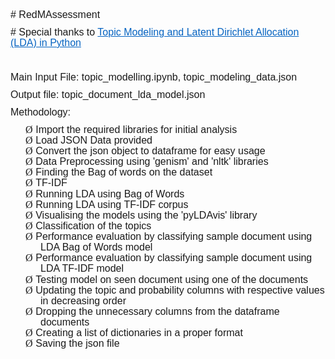 <html xmlns="http://www.w3.org/TR/REC-html40" xmlns:m="http://schemas.microsoft.com/office/2004/12/omml" xmlns:w="urn:schemas-microsoft-com:office:word" xmlns:o="urn:schemas-microsoft-com:office:office" xmlns:v="urn:schemas-microsoft-com:vml"><head>
<meta http-equiv="Content-Type" content="text/html; charset=windows-1252">
<meta name="ProgId" content="Word.Document">
<meta name="Generator" content="Microsoft Word 15">
<meta name="Originator" content="Microsoft Word 15">
<link href="new_files/filelist.xml" rel="File-List">
<!--[if gte mso 9]><xml>
 <o:DocumentProperties>
  <o:Author>Abhinav Suraj</o:Author>
  <o:Template>Normal</o:Template>
  <o:LastAuthor>Abhinav Suraj</o:LastAuthor>
  <o:Revision>1</o:Revision>
  <o:TotalTime>2</o:TotalTime>
  <o:Created>2018-10-02T04:03:00Z</o:Created>
  <o:LastSaved>2018-10-02T04:05:00Z</o:LastSaved>
  <o:Pages>1</o:Pages>
  <o:Words>172</o:Words>
  <o:Characters>981</o:Characters>
  <o:Lines>8</o:Lines>
  <o:Paragraphs>2</o:Paragraphs>
  <o:CharactersWithSpaces>1151</o:CharactersWithSpaces>
  <o:Version>16.00</o:Version>
 </o:DocumentProperties>
 <o:OfficeDocumentSettings>
  <o:AllowPNG/>
 </o:OfficeDocumentSettings>
</xml><![endif]-->
<link href="new_files/themedata.thmx" rel="themeData">
<link href="new_files/colorschememapping.xml" rel="colorSchemeMapping">
<!--[if gte mso 9]><xml>
 <w:WordDocument>
  <w:SpellingState>Clean</w:SpellingState>
  <w:GrammarState>Clean</w:GrammarState>
  <w:TrackMoves>false</w:TrackMoves>
  <w:TrackFormatting/>
  <w:PunctuationKerning/>
  <w:ValidateAgainstSchemas/>
  <w:SaveIfXMLInvalid>false</w:SaveIfXMLInvalid>
  <w:IgnoreMixedContent>false</w:IgnoreMixedContent>
  <w:AlwaysShowPlaceholderText>false</w:AlwaysShowPlaceholderText>
  <w:DoNotPromoteQF/>
  <w:LidThemeOther>EN-US</w:LidThemeOther>
  <w:LidThemeAsian>X-NONE</w:LidThemeAsian>
  <w:LidThemeComplexScript>X-NONE</w:LidThemeComplexScript>
  <w:Compatibility>
   <w:BreakWrappedTables/>
   <w:SnapToGridInCell/>
   <w:WrapTextWithPunct/>
   <w:UseAsianBreakRules/>
   <w:DontGrowAutofit/>
   <w:SplitPgBreakAndParaMark/>
   <w:EnableOpenTypeKerning/>
   <w:DontFlipMirrorIndents/>
   <w:OverrideTableStyleHps/>
  </w:Compatibility>
  <m:mathPr>
   <m:mathFont m:val="Cambria Math"/>
   <m:brkBin m:val="before"/>
   <m:brkBinSub m:val="&#45;-"/>
   <m:smallFrac m:val="off"/>
   <m:dispDef/>
   <m:lMargin m:val="0"/>
   <m:rMargin m:val="0"/>
   <m:defJc m:val="centerGroup"/>
   <m:wrapIndent m:val="1440"/>
   <m:intLim m:val="subSup"/>
   <m:naryLim m:val="undOvr"/>
  </m:mathPr></w:WordDocument>
</xml><![endif]--><!--[if gte mso 9]><xml>
 <w:LatentStyles DefLockedState="false" DefUnhideWhenUsed="false"
  DefSemiHidden="false" DefQFormat="false" DefPriority="99"
  LatentStyleCount="375">
  <w:LsdException Locked="false" Priority="0" QFormat="true" Name="Normal"/>
  <w:LsdException Locked="false" Priority="9" QFormat="true" Name="heading 1"/>
  <w:LsdException Locked="false" Priority="9" SemiHidden="true"
   UnhideWhenUsed="true" QFormat="true" Name="heading 2"/>
  <w:LsdException Locked="false" Priority="9" SemiHidden="true"
   UnhideWhenUsed="true" QFormat="true" Name="heading 3"/>
  <w:LsdException Locked="false" Priority="9" SemiHidden="true"
   UnhideWhenUsed="true" QFormat="true" Name="heading 4"/>
  <w:LsdException Locked="false" Priority="9" SemiHidden="true"
   UnhideWhenUsed="true" QFormat="true" Name="heading 5"/>
  <w:LsdException Locked="false" Priority="9" SemiHidden="true"
   UnhideWhenUsed="true" QFormat="true" Name="heading 6"/>
  <w:LsdException Locked="false" Priority="9" SemiHidden="true"
   UnhideWhenUsed="true" QFormat="true" Name="heading 7"/>
  <w:LsdException Locked="false" Priority="9" SemiHidden="true"
   UnhideWhenUsed="true" QFormat="true" Name="heading 8"/>
  <w:LsdException Locked="false" Priority="9" SemiHidden="true"
   UnhideWhenUsed="true" QFormat="true" Name="heading 9"/>
  <w:LsdException Locked="false" SemiHidden="true" UnhideWhenUsed="true"
   Name="index 1"/>
  <w:LsdException Locked="false" SemiHidden="true" UnhideWhenUsed="true"
   Name="index 2"/>
  <w:LsdException Locked="false" SemiHidden="true" UnhideWhenUsed="true"
   Name="index 3"/>
  <w:LsdException Locked="false" SemiHidden="true" UnhideWhenUsed="true"
   Name="index 4"/>
  <w:LsdException Locked="false" SemiHidden="true" UnhideWhenUsed="true"
   Name="index 5"/>
  <w:LsdException Locked="false" SemiHidden="true" UnhideWhenUsed="true"
   Name="index 6"/>
  <w:LsdException Locked="false" SemiHidden="true" UnhideWhenUsed="true"
   Name="index 7"/>
  <w:LsdException Locked="false" SemiHidden="true" UnhideWhenUsed="true"
   Name="index 8"/>
  <w:LsdException Locked="false" SemiHidden="true" UnhideWhenUsed="true"
   Name="index 9"/>
  <w:LsdException Locked="false" Priority="39" SemiHidden="true"
   UnhideWhenUsed="true" Name="toc 1"/>
  <w:LsdException Locked="false" Priority="39" SemiHidden="true"
   UnhideWhenUsed="true" Name="toc 2"/>
  <w:LsdException Locked="false" Priority="39" SemiHidden="true"
   UnhideWhenUsed="true" Name="toc 3"/>
  <w:LsdException Locked="false" Priority="39" SemiHidden="true"
   UnhideWhenUsed="true" Name="toc 4"/>
  <w:LsdException Locked="false" Priority="39" SemiHidden="true"
   UnhideWhenUsed="true" Name="toc 5"/>
  <w:LsdException Locked="false" Priority="39" SemiHidden="true"
   UnhideWhenUsed="true" Name="toc 6"/>
  <w:LsdException Locked="false" Priority="39" SemiHidden="true"
   UnhideWhenUsed="true" Name="toc 7"/>
  <w:LsdException Locked="false" Priority="39" SemiHidden="true"
   UnhideWhenUsed="true" Name="toc 8"/>
  <w:LsdException Locked="false" Priority="39" SemiHidden="true"
   UnhideWhenUsed="true" Name="toc 9"/>
  <w:LsdException Locked="false" SemiHidden="true" UnhideWhenUsed="true"
   Name="Normal Indent"/>
  <w:LsdException Locked="false" SemiHidden="true" UnhideWhenUsed="true"
   Name="footnote text"/>
  <w:LsdException Locked="false" SemiHidden="true" UnhideWhenUsed="true"
   Name="annotation text"/>
  <w:LsdException Locked="false" SemiHidden="true" UnhideWhenUsed="true"
   Name="header"/>
  <w:LsdException Locked="false" SemiHidden="true" UnhideWhenUsed="true"
   Name="footer"/>
  <w:LsdException Locked="false" SemiHidden="true" UnhideWhenUsed="true"
   Name="index heading"/>
  <w:LsdException Locked="false" Priority="35" SemiHidden="true"
   UnhideWhenUsed="true" QFormat="true" Name="caption"/>
  <w:LsdException Locked="false" SemiHidden="true" UnhideWhenUsed="true"
   Name="table of figures"/>
  <w:LsdException Locked="false" SemiHidden="true" UnhideWhenUsed="true"
   Name="envelope address"/>
  <w:LsdException Locked="false" SemiHidden="true" UnhideWhenUsed="true"
   Name="envelope return"/>
  <w:LsdException Locked="false" SemiHidden="true" UnhideWhenUsed="true"
   Name="footnote reference"/>
  <w:LsdException Locked="false" SemiHidden="true" UnhideWhenUsed="true"
   Name="annotation reference"/>
  <w:LsdException Locked="false" SemiHidden="true" UnhideWhenUsed="true"
   Name="line number"/>
  <w:LsdException Locked="false" SemiHidden="true" UnhideWhenUsed="true"
   Name="page number"/>
  <w:LsdException Locked="false" SemiHidden="true" UnhideWhenUsed="true"
   Name="endnote reference"/>
  <w:LsdException Locked="false" SemiHidden="true" UnhideWhenUsed="true"
   Name="endnote text"/>
  <w:LsdException Locked="false" SemiHidden="true" UnhideWhenUsed="true"
   Name="table of authorities"/>
  <w:LsdException Locked="false" SemiHidden="true" UnhideWhenUsed="true"
   Name="macro"/>
  <w:LsdException Locked="false" SemiHidden="true" UnhideWhenUsed="true"
   Name="toa heading"/>
  <w:LsdException Locked="false" SemiHidden="true" UnhideWhenUsed="true"
   Name="List"/>
  <w:LsdException Locked="false" SemiHidden="true" UnhideWhenUsed="true"
   Name="List Bullet"/>
  <w:LsdException Locked="false" SemiHidden="true" UnhideWhenUsed="true"
   Name="List Number"/>
  <w:LsdException Locked="false" SemiHidden="true" UnhideWhenUsed="true"
   Name="List 2"/>
  <w:LsdException Locked="false" SemiHidden="true" UnhideWhenUsed="true"
   Name="List 3"/>
  <w:LsdException Locked="false" SemiHidden="true" UnhideWhenUsed="true"
   Name="List 4"/>
  <w:LsdException Locked="false" SemiHidden="true" UnhideWhenUsed="true"
   Name="List 5"/>
  <w:LsdException Locked="false" SemiHidden="true" UnhideWhenUsed="true"
   Name="List Bullet 2"/>
  <w:LsdException Locked="false" SemiHidden="true" UnhideWhenUsed="true"
   Name="List Bullet 3"/>
  <w:LsdException Locked="false" SemiHidden="true" UnhideWhenUsed="true"
   Name="List Bullet 4"/>
  <w:LsdException Locked="false" SemiHidden="true" UnhideWhenUsed="true"
   Name="List Bullet 5"/>
  <w:LsdException Locked="false" SemiHidden="true" UnhideWhenUsed="true"
   Name="List Number 2"/>
  <w:LsdException Locked="false" SemiHidden="true" UnhideWhenUsed="true"
   Name="List Number 3"/>
  <w:LsdException Locked="false" SemiHidden="true" UnhideWhenUsed="true"
   Name="List Number 4"/>
  <w:LsdException Locked="false" SemiHidden="true" UnhideWhenUsed="true"
   Name="List Number 5"/>
  <w:LsdException Locked="false" Priority="10" QFormat="true" Name="Title"/>
  <w:LsdException Locked="false" SemiHidden="true" UnhideWhenUsed="true"
   Name="Closing"/>
  <w:LsdException Locked="false" SemiHidden="true" UnhideWhenUsed="true"
   Name="Signature"/>
  <w:LsdException Locked="false" Priority="1" SemiHidden="true"
   UnhideWhenUsed="true" Name="Default Paragraph Font"/>
  <w:LsdException Locked="false" SemiHidden="true" UnhideWhenUsed="true"
   Name="Body Text"/>
  <w:LsdException Locked="false" SemiHidden="true" UnhideWhenUsed="true"
   Name="Body Text Indent"/>
  <w:LsdException Locked="false" SemiHidden="true" UnhideWhenUsed="true"
   Name="List Continue"/>
  <w:LsdException Locked="false" SemiHidden="true" UnhideWhenUsed="true"
   Name="List Continue 2"/>
  <w:LsdException Locked="false" SemiHidden="true" UnhideWhenUsed="true"
   Name="List Continue 3"/>
  <w:LsdException Locked="false" SemiHidden="true" UnhideWhenUsed="true"
   Name="List Continue 4"/>
  <w:LsdException Locked="false" SemiHidden="true" UnhideWhenUsed="true"
   Name="List Continue 5"/>
  <w:LsdException Locked="false" SemiHidden="true" UnhideWhenUsed="true"
   Name="Message Header"/>
  <w:LsdException Locked="false" Priority="11" QFormat="true" Name="Subtitle"/>
  <w:LsdException Locked="false" SemiHidden="true" UnhideWhenUsed="true"
   Name="Salutation"/>
  <w:LsdException Locked="false" SemiHidden="true" UnhideWhenUsed="true"
   Name="Date"/>
  <w:LsdException Locked="false" SemiHidden="true" UnhideWhenUsed="true"
   Name="Body Text First Indent"/>
  <w:LsdException Locked="false" SemiHidden="true" UnhideWhenUsed="true"
   Name="Body Text First Indent 2"/>
  <w:LsdException Locked="false" SemiHidden="true" UnhideWhenUsed="true"
   Name="Note Heading"/>
  <w:LsdException Locked="false" SemiHidden="true" UnhideWhenUsed="true"
   Name="Body Text 2"/>
  <w:LsdException Locked="false" SemiHidden="true" UnhideWhenUsed="true"
   Name="Body Text 3"/>
  <w:LsdException Locked="false" SemiHidden="true" UnhideWhenUsed="true"
   Name="Body Text Indent 2"/>
  <w:LsdException Locked="false" SemiHidden="true" UnhideWhenUsed="true"
   Name="Body Text Indent 3"/>
  <w:LsdException Locked="false" SemiHidden="true" UnhideWhenUsed="true"
   Name="Block Text"/>
  <w:LsdException Locked="false" SemiHidden="true" UnhideWhenUsed="true"
   Name="Hyperlink"/>
  <w:LsdException Locked="false" SemiHidden="true" UnhideWhenUsed="true"
   Name="FollowedHyperlink"/>
  <w:LsdException Locked="false" Priority="22" QFormat="true" Name="Strong"/>
  <w:LsdException Locked="false" Priority="20" QFormat="true" Name="Emphasis"/>
  <w:LsdException Locked="false" SemiHidden="true" UnhideWhenUsed="true"
   Name="Document Map"/>
  <w:LsdException Locked="false" SemiHidden="true" UnhideWhenUsed="true"
   Name="Plain Text"/>
  <w:LsdException Locked="false" SemiHidden="true" UnhideWhenUsed="true"
   Name="E-mail Signature"/>
  <w:LsdException Locked="false" SemiHidden="true" UnhideWhenUsed="true"
   Name="HTML Top of Form"/>
  <w:LsdException Locked="false" SemiHidden="true" UnhideWhenUsed="true"
   Name="HTML Bottom of Form"/>
  <w:LsdException Locked="false" SemiHidden="true" UnhideWhenUsed="true"
   Name="Normal (Web)"/>
  <w:LsdException Locked="false" SemiHidden="true" UnhideWhenUsed="true"
   Name="HTML Acronym"/>
  <w:LsdException Locked="false" SemiHidden="true" UnhideWhenUsed="true"
   Name="HTML Address"/>
  <w:LsdException Locked="false" SemiHidden="true" UnhideWhenUsed="true"
   Name="HTML Cite"/>
  <w:LsdException Locked="false" SemiHidden="true" UnhideWhenUsed="true"
   Name="HTML Code"/>
  <w:LsdException Locked="false" SemiHidden="true" UnhideWhenUsed="true"
   Name="HTML Definition"/>
  <w:LsdException Locked="false" SemiHidden="true" UnhideWhenUsed="true"
   Name="HTML Keyboard"/>
  <w:LsdException Locked="false" SemiHidden="true" UnhideWhenUsed="true"
   Name="HTML Preformatted"/>
  <w:LsdException Locked="false" SemiHidden="true" UnhideWhenUsed="true"
   Name="HTML Sample"/>
  <w:LsdException Locked="false" SemiHidden="true" UnhideWhenUsed="true"
   Name="HTML Typewriter"/>
  <w:LsdException Locked="false" SemiHidden="true" UnhideWhenUsed="true"
   Name="HTML Variable"/>
  <w:LsdException Locked="false" SemiHidden="true" UnhideWhenUsed="true"
   Name="Normal Table"/>
  <w:LsdException Locked="false" SemiHidden="true" UnhideWhenUsed="true"
   Name="annotation subject"/>
  <w:LsdException Locked="false" SemiHidden="true" UnhideWhenUsed="true"
   Name="No List"/>
  <w:LsdException Locked="false" SemiHidden="true" UnhideWhenUsed="true"
   Name="Outline List 1"/>
  <w:LsdException Locked="false" SemiHidden="true" UnhideWhenUsed="true"
   Name="Outline List 2"/>
  <w:LsdException Locked="false" SemiHidden="true" UnhideWhenUsed="true"
   Name="Outline List 3"/>
  <w:LsdException Locked="false" SemiHidden="true" UnhideWhenUsed="true"
   Name="Table Simple 1"/>
  <w:LsdException Locked="false" SemiHidden="true" UnhideWhenUsed="true"
   Name="Table Simple 2"/>
  <w:LsdException Locked="false" SemiHidden="true" UnhideWhenUsed="true"
   Name="Table Simple 3"/>
  <w:LsdException Locked="false" SemiHidden="true" UnhideWhenUsed="true"
   Name="Table Classic 1"/>
  <w:LsdException Locked="false" SemiHidden="true" UnhideWhenUsed="true"
   Name="Table Classic 2"/>
  <w:LsdException Locked="false" SemiHidden="true" UnhideWhenUsed="true"
   Name="Table Classic 3"/>
  <w:LsdException Locked="false" SemiHidden="true" UnhideWhenUsed="true"
   Name="Table Classic 4"/>
  <w:LsdException Locked="false" SemiHidden="true" UnhideWhenUsed="true"
   Name="Table Colorful 1"/>
  <w:LsdException Locked="false" SemiHidden="true" UnhideWhenUsed="true"
   Name="Table Colorful 2"/>
  <w:LsdException Locked="false" SemiHidden="true" UnhideWhenUsed="true"
   Name="Table Colorful 3"/>
  <w:LsdException Locked="false" SemiHidden="true" UnhideWhenUsed="true"
   Name="Table Columns 1"/>
  <w:LsdException Locked="false" SemiHidden="true" UnhideWhenUsed="true"
   Name="Table Columns 2"/>
  <w:LsdException Locked="false" SemiHidden="true" UnhideWhenUsed="true"
   Name="Table Columns 3"/>
  <w:LsdException Locked="false" SemiHidden="true" UnhideWhenUsed="true"
   Name="Table Columns 4"/>
  <w:LsdException Locked="false" SemiHidden="true" UnhideWhenUsed="true"
   Name="Table Columns 5"/>
  <w:LsdException Locked="false" SemiHidden="true" UnhideWhenUsed="true"
   Name="Table Grid 1"/>
  <w:LsdException Locked="false" SemiHidden="true" UnhideWhenUsed="true"
   Name="Table Grid 2"/>
  <w:LsdException Locked="false" SemiHidden="true" UnhideWhenUsed="true"
   Name="Table Grid 3"/>
  <w:LsdException Locked="false" SemiHidden="true" UnhideWhenUsed="true"
   Name="Table Grid 4"/>
  <w:LsdException Locked="false" SemiHidden="true" UnhideWhenUsed="true"
   Name="Table Grid 5"/>
  <w:LsdException Locked="false" SemiHidden="true" UnhideWhenUsed="true"
   Name="Table Grid 6"/>
  <w:LsdException Locked="false" SemiHidden="true" UnhideWhenUsed="true"
   Name="Table Grid 7"/>
  <w:LsdException Locked="false" SemiHidden="true" UnhideWhenUsed="true"
   Name="Table Grid 8"/>
  <w:LsdException Locked="false" SemiHidden="true" UnhideWhenUsed="true"
   Name="Table List 1"/>
  <w:LsdException Locked="false" SemiHidden="true" UnhideWhenUsed="true"
   Name="Table List 2"/>
  <w:LsdException Locked="false" SemiHidden="true" UnhideWhenUsed="true"
   Name="Table List 3"/>
  <w:LsdException Locked="false" SemiHidden="true" UnhideWhenUsed="true"
   Name="Table List 4"/>
  <w:LsdException Locked="false" SemiHidden="true" UnhideWhenUsed="true"
   Name="Table List 5"/>
  <w:LsdException Locked="false" SemiHidden="true" UnhideWhenUsed="true"
   Name="Table List 6"/>
  <w:LsdException Locked="false" SemiHidden="true" UnhideWhenUsed="true"
   Name="Table List 7"/>
  <w:LsdException Locked="false" SemiHidden="true" UnhideWhenUsed="true"
   Name="Table List 8"/>
  <w:LsdException Locked="false" SemiHidden="true" UnhideWhenUsed="true"
   Name="Table 3D effects 1"/>
  <w:LsdException Locked="false" SemiHidden="true" UnhideWhenUsed="true"
   Name="Table 3D effects 2"/>
  <w:LsdException Locked="false" SemiHidden="true" UnhideWhenUsed="true"
   Name="Table 3D effects 3"/>
  <w:LsdException Locked="false" SemiHidden="true" UnhideWhenUsed="true"
   Name="Table Contemporary"/>
  <w:LsdException Locked="false" SemiHidden="true" UnhideWhenUsed="true"
   Name="Table Elegant"/>
  <w:LsdException Locked="false" SemiHidden="true" UnhideWhenUsed="true"
   Name="Table Professional"/>
  <w:LsdException Locked="false" SemiHidden="true" UnhideWhenUsed="true"
   Name="Table Subtle 1"/>
  <w:LsdException Locked="false" SemiHidden="true" UnhideWhenUsed="true"
   Name="Table Subtle 2"/>
  <w:LsdException Locked="false" SemiHidden="true" UnhideWhenUsed="true"
   Name="Table Web 1"/>
  <w:LsdException Locked="false" SemiHidden="true" UnhideWhenUsed="true"
   Name="Table Web 2"/>
  <w:LsdException Locked="false" SemiHidden="true" UnhideWhenUsed="true"
   Name="Table Web 3"/>
  <w:LsdException Locked="false" SemiHidden="true" UnhideWhenUsed="true"
   Name="Balloon Text"/>
  <w:LsdException Locked="false" Priority="39" Name="Table Grid"/>
  <w:LsdException Locked="false" SemiHidden="true" UnhideWhenUsed="true"
   Name="Table Theme"/>
  <w:LsdException Locked="false" SemiHidden="true" Name="Placeholder Text"/>
  <w:LsdException Locked="false" Priority="1" QFormat="true" Name="No Spacing"/>
  <w:LsdException Locked="false" Priority="60" Name="Light Shading"/>
  <w:LsdException Locked="false" Priority="61" Name="Light List"/>
  <w:LsdException Locked="false" Priority="62" Name="Light Grid"/>
  <w:LsdException Locked="false" Priority="63" Name="Medium Shading 1"/>
  <w:LsdException Locked="false" Priority="64" Name="Medium Shading 2"/>
  <w:LsdException Locked="false" Priority="65" Name="Medium List 1"/>
  <w:LsdException Locked="false" Priority="66" Name="Medium List 2"/>
  <w:LsdException Locked="false" Priority="67" Name="Medium Grid 1"/>
  <w:LsdException Locked="false" Priority="68" Name="Medium Grid 2"/>
  <w:LsdException Locked="false" Priority="69" Name="Medium Grid 3"/>
  <w:LsdException Locked="false" Priority="70" Name="Dark List"/>
  <w:LsdException Locked="false" Priority="71" Name="Colorful Shading"/>
  <w:LsdException Locked="false" Priority="72" Name="Colorful List"/>
  <w:LsdException Locked="false" Priority="73" Name="Colorful Grid"/>
  <w:LsdException Locked="false" Priority="60" Name="Light Shading Accent 1"/>
  <w:LsdException Locked="false" Priority="61" Name="Light List Accent 1"/>
  <w:LsdException Locked="false" Priority="62" Name="Light Grid Accent 1"/>
  <w:LsdException Locked="false" Priority="63" Name="Medium Shading 1 Accent 1"/>
  <w:LsdException Locked="false" Priority="64" Name="Medium Shading 2 Accent 1"/>
  <w:LsdException Locked="false" Priority="65" Name="Medium List 1 Accent 1"/>
  <w:LsdException Locked="false" SemiHidden="true" Name="Revision"/>
  <w:LsdException Locked="false" Priority="34" QFormat="true"
   Name="List Paragraph"/>
  <w:LsdException Locked="false" Priority="29" QFormat="true" Name="Quote"/>
  <w:LsdException Locked="false" Priority="30" QFormat="true"
   Name="Intense Quote"/>
  <w:LsdException Locked="false" Priority="66" Name="Medium List 2 Accent 1"/>
  <w:LsdException Locked="false" Priority="67" Name="Medium Grid 1 Accent 1"/>
  <w:LsdException Locked="false" Priority="68" Name="Medium Grid 2 Accent 1"/>
  <w:LsdException Locked="false" Priority="69" Name="Medium Grid 3 Accent 1"/>
  <w:LsdException Locked="false" Priority="70" Name="Dark List Accent 1"/>
  <w:LsdException Locked="false" Priority="71" Name="Colorful Shading Accent 1"/>
  <w:LsdException Locked="false" Priority="72" Name="Colorful List Accent 1"/>
  <w:LsdException Locked="false" Priority="73" Name="Colorful Grid Accent 1"/>
  <w:LsdException Locked="false" Priority="60" Name="Light Shading Accent 2"/>
  <w:LsdException Locked="false" Priority="61" Name="Light List Accent 2"/>
  <w:LsdException Locked="false" Priority="62" Name="Light Grid Accent 2"/>
  <w:LsdException Locked="false" Priority="63" Name="Medium Shading 1 Accent 2"/>
  <w:LsdException Locked="false" Priority="64" Name="Medium Shading 2 Accent 2"/>
  <w:LsdException Locked="false" Priority="65" Name="Medium List 1 Accent 2"/>
  <w:LsdException Locked="false" Priority="66" Name="Medium List 2 Accent 2"/>
  <w:LsdException Locked="false" Priority="67" Name="Medium Grid 1 Accent 2"/>
  <w:LsdException Locked="false" Priority="68" Name="Medium Grid 2 Accent 2"/>
  <w:LsdException Locked="false" Priority="69" Name="Medium Grid 3 Accent 2"/>
  <w:LsdException Locked="false" Priority="70" Name="Dark List Accent 2"/>
  <w:LsdException Locked="false" Priority="71" Name="Colorful Shading Accent 2"/>
  <w:LsdException Locked="false" Priority="72" Name="Colorful List Accent 2"/>
  <w:LsdException Locked="false" Priority="73" Name="Colorful Grid Accent 2"/>
  <w:LsdException Locked="false" Priority="60" Name="Light Shading Accent 3"/>
  <w:LsdException Locked="false" Priority="61" Name="Light List Accent 3"/>
  <w:LsdException Locked="false" Priority="62" Name="Light Grid Accent 3"/>
  <w:LsdException Locked="false" Priority="63" Name="Medium Shading 1 Accent 3"/>
  <w:LsdException Locked="false" Priority="64" Name="Medium Shading 2 Accent 3"/>
  <w:LsdException Locked="false" Priority="65" Name="Medium List 1 Accent 3"/>
  <w:LsdException Locked="false" Priority="66" Name="Medium List 2 Accent 3"/>
  <w:LsdException Locked="false" Priority="67" Name="Medium Grid 1 Accent 3"/>
  <w:LsdException Locked="false" Priority="68" Name="Medium Grid 2 Accent 3"/>
  <w:LsdException Locked="false" Priority="69" Name="Medium Grid 3 Accent 3"/>
  <w:LsdException Locked="false" Priority="70" Name="Dark List Accent 3"/>
  <w:LsdException Locked="false" Priority="71" Name="Colorful Shading Accent 3"/>
  <w:LsdException Locked="false" Priority="72" Name="Colorful List Accent 3"/>
  <w:LsdException Locked="false" Priority="73" Name="Colorful Grid Accent 3"/>
  <w:LsdException Locked="false" Priority="60" Name="Light Shading Accent 4"/>
  <w:LsdException Locked="false" Priority="61" Name="Light List Accent 4"/>
  <w:LsdException Locked="false" Priority="62" Name="Light Grid Accent 4"/>
  <w:LsdException Locked="false" Priority="63" Name="Medium Shading 1 Accent 4"/>
  <w:LsdException Locked="false" Priority="64" Name="Medium Shading 2 Accent 4"/>
  <w:LsdException Locked="false" Priority="65" Name="Medium List 1 Accent 4"/>
  <w:LsdException Locked="false" Priority="66" Name="Medium List 2 Accent 4"/>
  <w:LsdException Locked="false" Priority="67" Name="Medium Grid 1 Accent 4"/>
  <w:LsdException Locked="false" Priority="68" Name="Medium Grid 2 Accent 4"/>
  <w:LsdException Locked="false" Priority="69" Name="Medium Grid 3 Accent 4"/>
  <w:LsdException Locked="false" Priority="70" Name="Dark List Accent 4"/>
  <w:LsdException Locked="false" Priority="71" Name="Colorful Shading Accent 4"/>
  <w:LsdException Locked="false" Priority="72" Name="Colorful List Accent 4"/>
  <w:LsdException Locked="false" Priority="73" Name="Colorful Grid Accent 4"/>
  <w:LsdException Locked="false" Priority="60" Name="Light Shading Accent 5"/>
  <w:LsdException Locked="false" Priority="61" Name="Light List Accent 5"/>
  <w:LsdException Locked="false" Priority="62" Name="Light Grid Accent 5"/>
  <w:LsdException Locked="false" Priority="63" Name="Medium Shading 1 Accent 5"/>
  <w:LsdException Locked="false" Priority="64" Name="Medium Shading 2 Accent 5"/>
  <w:LsdException Locked="false" Priority="65" Name="Medium List 1 Accent 5"/>
  <w:LsdException Locked="false" Priority="66" Name="Medium List 2 Accent 5"/>
  <w:LsdException Locked="false" Priority="67" Name="Medium Grid 1 Accent 5"/>
  <w:LsdException Locked="false" Priority="68" Name="Medium Grid 2 Accent 5"/>
  <w:LsdException Locked="false" Priority="69" Name="Medium Grid 3 Accent 5"/>
  <w:LsdException Locked="false" Priority="70" Name="Dark List Accent 5"/>
  <w:LsdException Locked="false" Priority="71" Name="Colorful Shading Accent 5"/>
  <w:LsdException Locked="false" Priority="72" Name="Colorful List Accent 5"/>
  <w:LsdException Locked="false" Priority="73" Name="Colorful Grid Accent 5"/>
  <w:LsdException Locked="false" Priority="60" Name="Light Shading Accent 6"/>
  <w:LsdException Locked="false" Priority="61" Name="Light List Accent 6"/>
  <w:LsdException Locked="false" Priority="62" Name="Light Grid Accent 6"/>
  <w:LsdException Locked="false" Priority="63" Name="Medium Shading 1 Accent 6"/>
  <w:LsdException Locked="false" Priority="64" Name="Medium Shading 2 Accent 6"/>
  <w:LsdException Locked="false" Priority="65" Name="Medium List 1 Accent 6"/>
  <w:LsdException Locked="false" Priority="66" Name="Medium List 2 Accent 6"/>
  <w:LsdException Locked="false" Priority="67" Name="Medium Grid 1 Accent 6"/>
  <w:LsdException Locked="false" Priority="68" Name="Medium Grid 2 Accent 6"/>
  <w:LsdException Locked="false" Priority="69" Name="Medium Grid 3 Accent 6"/>
  <w:LsdException Locked="false" Priority="70" Name="Dark List Accent 6"/>
  <w:LsdException Locked="false" Priority="71" Name="Colorful Shading Accent 6"/>
  <w:LsdException Locked="false" Priority="72" Name="Colorful List Accent 6"/>
  <w:LsdException Locked="false" Priority="73" Name="Colorful Grid Accent 6"/>
  <w:LsdException Locked="false" Priority="19" QFormat="true"
   Name="Subtle Emphasis"/>
  <w:LsdException Locked="false" Priority="21" QFormat="true"
   Name="Intense Emphasis"/>
  <w:LsdException Locked="false" Priority="31" QFormat="true"
   Name="Subtle Reference"/>
  <w:LsdException Locked="false" Priority="32" QFormat="true"
   Name="Intense Reference"/>
  <w:LsdException Locked="false" Priority="33" QFormat="true" Name="Book Title"/>
  <w:LsdException Locked="false" Priority="37" SemiHidden="true"
   UnhideWhenUsed="true" Name="Bibliography"/>
  <w:LsdException Locked="false" Priority="39" SemiHidden="true"
   UnhideWhenUsed="true" QFormat="true" Name="TOC Heading"/>
  <w:LsdException Locked="false" Priority="41" Name="Plain Table 1"/>
  <w:LsdException Locked="false" Priority="42" Name="Plain Table 2"/>
  <w:LsdException Locked="false" Priority="43" Name="Plain Table 3"/>
  <w:LsdException Locked="false" Priority="44" Name="Plain Table 4"/>
  <w:LsdException Locked="false" Priority="45" Name="Plain Table 5"/>
  <w:LsdException Locked="false" Priority="40" Name="Grid Table Light"/>
  <w:LsdException Locked="false" Priority="46" Name="Grid Table 1 Light"/>
  <w:LsdException Locked="false" Priority="47" Name="Grid Table 2"/>
  <w:LsdException Locked="false" Priority="48" Name="Grid Table 3"/>
  <w:LsdException Locked="false" Priority="49" Name="Grid Table 4"/>
  <w:LsdException Locked="false" Priority="50" Name="Grid Table 5 Dark"/>
  <w:LsdException Locked="false" Priority="51" Name="Grid Table 6 Colorful"/>
  <w:LsdException Locked="false" Priority="52" Name="Grid Table 7 Colorful"/>
  <w:LsdException Locked="false" Priority="46"
   Name="Grid Table 1 Light Accent 1"/>
  <w:LsdException Locked="false" Priority="47" Name="Grid Table 2 Accent 1"/>
  <w:LsdException Locked="false" Priority="48" Name="Grid Table 3 Accent 1"/>
  <w:LsdException Locked="false" Priority="49" Name="Grid Table 4 Accent 1"/>
  <w:LsdException Locked="false" Priority="50" Name="Grid Table 5 Dark Accent 1"/>
  <w:LsdException Locked="false" Priority="51"
   Name="Grid Table 6 Colorful Accent 1"/>
  <w:LsdException Locked="false" Priority="52"
   Name="Grid Table 7 Colorful Accent 1"/>
  <w:LsdException Locked="false" Priority="46"
   Name="Grid Table 1 Light Accent 2"/>
  <w:LsdException Locked="false" Priority="47" Name="Grid Table 2 Accent 2"/>
  <w:LsdException Locked="false" Priority="48" Name="Grid Table 3 Accent 2"/>
  <w:LsdException Locked="false" Priority="49" Name="Grid Table 4 Accent 2"/>
  <w:LsdException Locked="false" Priority="50" Name="Grid Table 5 Dark Accent 2"/>
  <w:LsdException Locked="false" Priority="51"
   Name="Grid Table 6 Colorful Accent 2"/>
  <w:LsdException Locked="false" Priority="52"
   Name="Grid Table 7 Colorful Accent 2"/>
  <w:LsdException Locked="false" Priority="46"
   Name="Grid Table 1 Light Accent 3"/>
  <w:LsdException Locked="false" Priority="47" Name="Grid Table 2 Accent 3"/>
  <w:LsdException Locked="false" Priority="48" Name="Grid Table 3 Accent 3"/>
  <w:LsdException Locked="false" Priority="49" Name="Grid Table 4 Accent 3"/>
  <w:LsdException Locked="false" Priority="50" Name="Grid Table 5 Dark Accent 3"/>
  <w:LsdException Locked="false" Priority="51"
   Name="Grid Table 6 Colorful Accent 3"/>
  <w:LsdException Locked="false" Priority="52"
   Name="Grid Table 7 Colorful Accent 3"/>
  <w:LsdException Locked="false" Priority="46"
   Name="Grid Table 1 Light Accent 4"/>
  <w:LsdException Locked="false" Priority="47" Name="Grid Table 2 Accent 4"/>
  <w:LsdException Locked="false" Priority="48" Name="Grid Table 3 Accent 4"/>
  <w:LsdException Locked="false" Priority="49" Name="Grid Table 4 Accent 4"/>
  <w:LsdException Locked="false" Priority="50" Name="Grid Table 5 Dark Accent 4"/>
  <w:LsdException Locked="false" Priority="51"
   Name="Grid Table 6 Colorful Accent 4"/>
  <w:LsdException Locked="false" Priority="52"
   Name="Grid Table 7 Colorful Accent 4"/>
  <w:LsdException Locked="false" Priority="46"
   Name="Grid Table 1 Light Accent 5"/>
  <w:LsdException Locked="false" Priority="47" Name="Grid Table 2 Accent 5"/>
  <w:LsdException Locked="false" Priority="48" Name="Grid Table 3 Accent 5"/>
  <w:LsdException Locked="false" Priority="49" Name="Grid Table 4 Accent 5"/>
  <w:LsdException Locked="false" Priority="50" Name="Grid Table 5 Dark Accent 5"/>
  <w:LsdException Locked="false" Priority="51"
   Name="Grid Table 6 Colorful Accent 5"/>
  <w:LsdException Locked="false" Priority="52"
   Name="Grid Table 7 Colorful Accent 5"/>
  <w:LsdException Locked="false" Priority="46"
   Name="Grid Table 1 Light Accent 6"/>
  <w:LsdException Locked="false" Priority="47" Name="Grid Table 2 Accent 6"/>
  <w:LsdException Locked="false" Priority="48" Name="Grid Table 3 Accent 6"/>
  <w:LsdException Locked="false" Priority="49" Name="Grid Table 4 Accent 6"/>
  <w:LsdException Locked="false" Priority="50" Name="Grid Table 5 Dark Accent 6"/>
  <w:LsdException Locked="false" Priority="51"
   Name="Grid Table 6 Colorful Accent 6"/>
  <w:LsdException Locked="false" Priority="52"
   Name="Grid Table 7 Colorful Accent 6"/>
  <w:LsdException Locked="false" Priority="46" Name="List Table 1 Light"/>
  <w:LsdException Locked="false" Priority="47" Name="List Table 2"/>
  <w:LsdException Locked="false" Priority="48" Name="List Table 3"/>
  <w:LsdException Locked="false" Priority="49" Name="List Table 4"/>
  <w:LsdException Locked="false" Priority="50" Name="List Table 5 Dark"/>
  <w:LsdException Locked="false" Priority="51" Name="List Table 6 Colorful"/>
  <w:LsdException Locked="false" Priority="52" Name="List Table 7 Colorful"/>
  <w:LsdException Locked="false" Priority="46"
   Name="List Table 1 Light Accent 1"/>
  <w:LsdException Locked="false" Priority="47" Name="List Table 2 Accent 1"/>
  <w:LsdException Locked="false" Priority="48" Name="List Table 3 Accent 1"/>
  <w:LsdException Locked="false" Priority="49" Name="List Table 4 Accent 1"/>
  <w:LsdException Locked="false" Priority="50" Name="List Table 5 Dark Accent 1"/>
  <w:LsdException Locked="false" Priority="51"
   Name="List Table 6 Colorful Accent 1"/>
  <w:LsdException Locked="false" Priority="52"
   Name="List Table 7 Colorful Accent 1"/>
  <w:LsdException Locked="false" Priority="46"
   Name="List Table 1 Light Accent 2"/>
  <w:LsdException Locked="false" Priority="47" Name="List Table 2 Accent 2"/>
  <w:LsdException Locked="false" Priority="48" Name="List Table 3 Accent 2"/>
  <w:LsdException Locked="false" Priority="49" Name="List Table 4 Accent 2"/>
  <w:LsdException Locked="false" Priority="50" Name="List Table 5 Dark Accent 2"/>
  <w:LsdException Locked="false" Priority="51"
   Name="List Table 6 Colorful Accent 2"/>
  <w:LsdException Locked="false" Priority="52"
   Name="List Table 7 Colorful Accent 2"/>
  <w:LsdException Locked="false" Priority="46"
   Name="List Table 1 Light Accent 3"/>
  <w:LsdException Locked="false" Priority="47" Name="List Table 2 Accent 3"/>
  <w:LsdException Locked="false" Priority="48" Name="List Table 3 Accent 3"/>
  <w:LsdException Locked="false" Priority="49" Name="List Table 4 Accent 3"/>
  <w:LsdException Locked="false" Priority="50" Name="List Table 5 Dark Accent 3"/>
  <w:LsdException Locked="false" Priority="51"
   Name="List Table 6 Colorful Accent 3"/>
  <w:LsdException Locked="false" Priority="52"
   Name="List Table 7 Colorful Accent 3"/>
  <w:LsdException Locked="false" Priority="46"
   Name="List Table 1 Light Accent 4"/>
  <w:LsdException Locked="false" Priority="47" Name="List Table 2 Accent 4"/>
  <w:LsdException Locked="false" Priority="48" Name="List Table 3 Accent 4"/>
  <w:LsdException Locked="false" Priority="49" Name="List Table 4 Accent 4"/>
  <w:LsdException Locked="false" Priority="50" Name="List Table 5 Dark Accent 4"/>
  <w:LsdException Locked="false" Priority="51"
   Name="List Table 6 Colorful Accent 4"/>
  <w:LsdException Locked="false" Priority="52"
   Name="List Table 7 Colorful Accent 4"/>
  <w:LsdException Locked="false" Priority="46"
   Name="List Table 1 Light Accent 5"/>
  <w:LsdException Locked="false" Priority="47" Name="List Table 2 Accent 5"/>
  <w:LsdException Locked="false" Priority="48" Name="List Table 3 Accent 5"/>
  <w:LsdException Locked="false" Priority="49" Name="List Table 4 Accent 5"/>
  <w:LsdException Locked="false" Priority="50" Name="List Table 5 Dark Accent 5"/>
  <w:LsdException Locked="false" Priority="51"
   Name="List Table 6 Colorful Accent 5"/>
  <w:LsdException Locked="false" Priority="52"
   Name="List Table 7 Colorful Accent 5"/>
  <w:LsdException Locked="false" Priority="46"
   Name="List Table 1 Light Accent 6"/>
  <w:LsdException Locked="false" Priority="47" Name="List Table 2 Accent 6"/>
  <w:LsdException Locked="false" Priority="48" Name="List Table 3 Accent 6"/>
  <w:LsdException Locked="false" Priority="49" Name="List Table 4 Accent 6"/>
  <w:LsdException Locked="false" Priority="50" Name="List Table 5 Dark Accent 6"/>
  <w:LsdException Locked="false" Priority="51"
   Name="List Table 6 Colorful Accent 6"/>
  <w:LsdException Locked="false" Priority="52"
   Name="List Table 7 Colorful Accent 6"/>
  <w:LsdException Locked="false" SemiHidden="true" UnhideWhenUsed="true"
   Name="Mention"/>
  <w:LsdException Locked="false" SemiHidden="true" UnhideWhenUsed="true"
   Name="Smart Hyperlink"/>
  <w:LsdException Locked="false" SemiHidden="true" UnhideWhenUsed="true"
   Name="Hashtag"/>
  <w:LsdException Locked="false" SemiHidden="true" UnhideWhenUsed="true"
   Name="Unresolved Mention"/>
 </w:LatentStyles>
</xml><![endif]-->
<style>
<!--
 /* Font Definitions */
 @font-face
	{font-family:Wingdings;
	panose-1:5 0 0 0 0 0 0 0 0 0;
	mso-font-charset:2;
	mso-generic-font-family:auto;
	mso-font-pitch:variable;
	mso-font-signature:0 268435456 0 0 -2147483648 0;}
@font-face
	{font-family:"Cambria Math";
	panose-1:2 4 5 3 5 4 6 3 2 4;
	mso-font-charset:0;
	mso-generic-font-family:roman;
	mso-font-pitch:variable;
	mso-font-signature:-536869121 1107305727 33554432 0 415 0;}
@font-face
	{font-family:Calibri;
	panose-1:2 15 5 2 2 2 4 3 2 4;
	mso-font-charset:0;
	mso-generic-font-family:swiss;
	mso-font-pitch:variable;
	mso-font-signature:-536859905 -1073732485 9 0 511 0;}
 /* Style Definitions */
 p.MsoNormal, li.MsoNormal, div.MsoNormal
	{mso-style-unhide:no;
	mso-style-qformat:yes;
	mso-style-parent:"";
	margin-top:0in;
	margin-right:0in;
	margin-bottom:8.0pt;
	margin-left:0in;
	line-height:107%;
	mso-pagination:widow-orphan;
	font-size:11.0pt;
	font-family:"Calibri",sans-serif;
	mso-ascii-font-family:Calibri;
	mso-ascii-theme-font:minor-latin;
	mso-fareast-font-family:Calibri;
	mso-fareast-theme-font:minor-latin;
	mso-hansi-font-family:Calibri;
	mso-hansi-theme-font:minor-latin;
	mso-bidi-font-family:"Times New Roman";
	mso-bidi-theme-font:minor-bidi;}
a:link, span.MsoHyperlink
	{mso-style-priority:99;
	color:#0563C1;
	mso-themecolor:hyperlink;
	text-decoration:underline;
	text-underline:single;}
a:visited, span.MsoHyperlinkFollowed
	{mso-style-noshow:yes;
	mso-style-priority:99;
	color:#954F72;
	mso-themecolor:followedhyperlink;
	text-decoration:underline;
	text-underline:single;}
p.MsoListParagraph, li.MsoListParagraph, div.MsoListParagraph
	{mso-style-priority:34;
	mso-style-unhide:no;
	mso-style-qformat:yes;
	margin-top:0in;
	margin-right:0in;
	margin-bottom:8.0pt;
	margin-left:.5in;
	mso-add-space:auto;
	line-height:107%;
	mso-pagination:widow-orphan;
	font-size:11.0pt;
	font-family:"Calibri",sans-serif;
	mso-ascii-font-family:Calibri;
	mso-ascii-theme-font:minor-latin;
	mso-fareast-font-family:Calibri;
	mso-fareast-theme-font:minor-latin;
	mso-hansi-font-family:Calibri;
	mso-hansi-theme-font:minor-latin;
	mso-bidi-font-family:"Times New Roman";
	mso-bidi-theme-font:minor-bidi;}
p.MsoListParagraphCxSpFirst, li.MsoListParagraphCxSpFirst, div.MsoListParagraphCxSpFirst
	{mso-style-priority:34;
	mso-style-unhide:no;
	mso-style-qformat:yes;
	mso-style-type:export-only;
	margin-top:0in;
	margin-right:0in;
	margin-bottom:0in;
	margin-left:.5in;
	margin-bottom:.0001pt;
	mso-add-space:auto;
	line-height:107%;
	mso-pagination:widow-orphan;
	font-size:11.0pt;
	font-family:"Calibri",sans-serif;
	mso-ascii-font-family:Calibri;
	mso-ascii-theme-font:minor-latin;
	mso-fareast-font-family:Calibri;
	mso-fareast-theme-font:minor-latin;
	mso-hansi-font-family:Calibri;
	mso-hansi-theme-font:minor-latin;
	mso-bidi-font-family:"Times New Roman";
	mso-bidi-theme-font:minor-bidi;}
p.MsoListParagraphCxSpMiddle, li.MsoListParagraphCxSpMiddle, div.MsoListParagraphCxSpMiddle
	{mso-style-priority:34;
	mso-style-unhide:no;
	mso-style-qformat:yes;
	mso-style-type:export-only;
	margin-top:0in;
	margin-right:0in;
	margin-bottom:0in;
	margin-left:.5in;
	margin-bottom:.0001pt;
	mso-add-space:auto;
	line-height:107%;
	mso-pagination:widow-orphan;
	font-size:11.0pt;
	font-family:"Calibri",sans-serif;
	mso-ascii-font-family:Calibri;
	mso-ascii-theme-font:minor-latin;
	mso-fareast-font-family:Calibri;
	mso-fareast-theme-font:minor-latin;
	mso-hansi-font-family:Calibri;
	mso-hansi-theme-font:minor-latin;
	mso-bidi-font-family:"Times New Roman";
	mso-bidi-theme-font:minor-bidi;}
p.MsoListParagraphCxSpLast, li.MsoListParagraphCxSpLast, div.MsoListParagraphCxSpLast
	{mso-style-priority:34;
	mso-style-unhide:no;
	mso-style-qformat:yes;
	mso-style-type:export-only;
	margin-top:0in;
	margin-right:0in;
	margin-bottom:8.0pt;
	margin-left:.5in;
	mso-add-space:auto;
	line-height:107%;
	mso-pagination:widow-orphan;
	font-size:11.0pt;
	font-family:"Calibri",sans-serif;
	mso-ascii-font-family:Calibri;
	mso-ascii-theme-font:minor-latin;
	mso-fareast-font-family:Calibri;
	mso-fareast-theme-font:minor-latin;
	mso-hansi-font-family:Calibri;
	mso-hansi-theme-font:minor-latin;
	mso-bidi-font-family:"Times New Roman";
	mso-bidi-theme-font:minor-bidi;}
span.SpellE
	{mso-style-name:"";
	mso-spl-e:yes;}
span.GramE
	{mso-style-name:"";
	mso-gram-e:yes;}
.MsoChpDefault
	{mso-style-type:export-only;
	mso-default-props:yes;
	mso-ascii-font-family:Calibri;
	mso-ascii-theme-font:minor-latin;
	mso-fareast-font-family:Calibri;
	mso-fareast-theme-font:minor-latin;
	mso-hansi-font-family:Calibri;
	mso-hansi-theme-font:minor-latin;
	mso-bidi-font-family:"Times New Roman";
	mso-bidi-theme-font:minor-bidi;}
.MsoPapDefault
	{mso-style-type:export-only;
	margin-bottom:8.0pt;
	line-height:107%;}
@page WordSection1
	{size:8.5in 11.0in;
	margin:1.0in 1.0in 1.0in 1.0in;
	mso-header-margin:.5in;
	mso-footer-margin:.5in;
	mso-paper-source:0;}
div.WordSection1
	{page:WordSection1;}
 /* List Definitions */
 @list l0
	{mso-list-id:3869638;
	mso-list-type:hybrid;
	mso-list-template-ids:-967654962 2090656544 67698691 67698693 67698689 67698691 67698693 67698689 67698691 67698693;}
@list l0:level1
	{mso-level-start-at:0;
	mso-level-number-format:bullet;
	mso-level-text:\F0E8;
	mso-level-tab-stop:none;
	mso-level-number-position:left;
	text-indent:-.25in;
	font-family:Wingdings;
	mso-fareast-font-family:Calibri;
	mso-fareast-theme-font:minor-latin;
	mso-bidi-font-family:"Times New Roman";
	mso-bidi-theme-font:minor-bidi;}
@list l0:level2
	{mso-level-number-format:bullet;
	mso-level-text:o;
	mso-level-tab-stop:none;
	mso-level-number-position:left;
	text-indent:-.25in;
	font-family:"Courier New";}
@list l0:level3
	{mso-level-number-format:bullet;
	mso-level-text:\F0A7;
	mso-level-tab-stop:none;
	mso-level-number-position:left;
	text-indent:-.25in;
	font-family:Wingdings;}
@list l0:level4
	{mso-level-number-format:bullet;
	mso-level-text:\F0B7;
	mso-level-tab-stop:none;
	mso-level-number-position:left;
	text-indent:-.25in;
	font-family:Symbol;}
@list l0:level5
	{mso-level-number-format:bullet;
	mso-level-text:o;
	mso-level-tab-stop:none;
	mso-level-number-position:left;
	text-indent:-.25in;
	font-family:"Courier New";}
@list l0:level6
	{mso-level-number-format:bullet;
	mso-level-text:\F0A7;
	mso-level-tab-stop:none;
	mso-level-number-position:left;
	text-indent:-.25in;
	font-family:Wingdings;}
@list l0:level7
	{mso-level-number-format:bullet;
	mso-level-text:\F0B7;
	mso-level-tab-stop:none;
	mso-level-number-position:left;
	text-indent:-.25in;
	font-family:Symbol;}
@list l0:level8
	{mso-level-number-format:bullet;
	mso-level-text:o;
	mso-level-tab-stop:none;
	mso-level-number-position:left;
	text-indent:-.25in;
	font-family:"Courier New";}
@list l0:level9
	{mso-level-number-format:bullet;
	mso-level-text:\F0A7;
	mso-level-tab-stop:none;
	mso-level-number-position:left;
	text-indent:-.25in;
	font-family:Wingdings;}
@list l1
	{mso-list-id:1113941750;
	mso-list-type:hybrid;
	mso-list-template-ids:2049195894 67698699 67698691 67698693 67698689 67698691 67698693 67698689 67698691 67698693;}
@list l1:level1
	{mso-level-number-format:bullet;
	mso-level-text:\F0D8;
	mso-level-tab-stop:none;
	mso-level-number-position:left;
	text-indent:-.25in;
	font-family:Wingdings;}
@list l1:level2
	{mso-level-number-format:bullet;
	mso-level-text:o;
	mso-level-tab-stop:none;
	mso-level-number-position:left;
	text-indent:-.25in;
	font-family:"Courier New";}
@list l1:level3
	{mso-level-number-format:bullet;
	mso-level-text:\F0A7;
	mso-level-tab-stop:none;
	mso-level-number-position:left;
	text-indent:-.25in;
	font-family:Wingdings;}
@list l1:level4
	{mso-level-number-format:bullet;
	mso-level-text:\F0B7;
	mso-level-tab-stop:none;
	mso-level-number-position:left;
	text-indent:-.25in;
	font-family:Symbol;}
@list l1:level5
	{mso-level-number-format:bullet;
	mso-level-text:o;
	mso-level-tab-stop:none;
	mso-level-number-position:left;
	text-indent:-.25in;
	font-family:"Courier New";}
@list l1:level6
	{mso-level-number-format:bullet;
	mso-level-text:\F0A7;
	mso-level-tab-stop:none;
	mso-level-number-position:left;
	text-indent:-.25in;
	font-family:Wingdings;}
@list l1:level7
	{mso-level-number-format:bullet;
	mso-level-text:\F0B7;
	mso-level-tab-stop:none;
	mso-level-number-position:left;
	text-indent:-.25in;
	font-family:Symbol;}
@list l1:level8
	{mso-level-number-format:bullet;
	mso-level-text:o;
	mso-level-tab-stop:none;
	mso-level-number-position:left;
	text-indent:-.25in;
	font-family:"Courier New";}
@list l1:level9
	{mso-level-number-format:bullet;
	mso-level-text:\F0A7;
	mso-level-tab-stop:none;
	mso-level-number-position:left;
	text-indent:-.25in;
	font-family:Wingdings;}
ol
	{margin-bottom:0in;}
ul
	{margin-bottom:0in;}
-->
</style>
<!--[if gte mso 10]>
<style>
 /* Style Definitions */
 table.MsoNormalTable
	{mso-style-name:"Table Normal";
	mso-tstyle-rowband-size:0;
	mso-tstyle-colband-size:0;
	mso-style-noshow:yes;
	mso-style-priority:99;
	mso-style-parent:"";
	mso-padding-alt:0in 5.4pt 0in 5.4pt;
	mso-para-margin-top:0in;
	mso-para-margin-right:0in;
	mso-para-margin-bottom:8.0pt;
	mso-para-margin-left:0in;
	line-height:107%;
	mso-pagination:widow-orphan;
	font-size:11.0pt;
	font-family:"Calibri",sans-serif;
	mso-ascii-font-family:Calibri;
	mso-ascii-theme-font:minor-latin;
	mso-hansi-font-family:Calibri;
	mso-hansi-theme-font:minor-latin;
	mso-bidi-font-family:"Times New Roman";
	mso-bidi-theme-font:minor-bidi;}
</style>
<![endif]--><!--[if gte mso 9]><xml>
 <o:shapedefaults v:ext="edit" spidmax="1026"/>
</xml><![endif]--><!--[if gte mso 9]><xml>
 <o:shapelayout v:ext="edit">
  <o:idmap v:ext="edit" data="1"/>
 </o:shapelayout></xml><![endif]-->
</head>

<body lang="EN-US" style="tab-interval:.5in" link="#0563c1" vlink="#954f72">

<div class="WordSection1">

<p class="MsoNormal"><span style="font-size:12.0pt;line-height:107%;mso-bidi-font-family:&#10;Calibri;mso-bidi-theme-font:minor-latin"># <span class="SpellE">RedMAssessment</span><o:p></o:p></span></p>

<p class="MsoNormal"><span style="font-size:12.0pt;line-height:107%;mso-bidi-font-family:&#10;Calibri;mso-bidi-theme-font:minor-latin"># Special thanks to <a href="https://towardsdatascience.com/topic-modeling-and-latent-dirichlet-allocation-in-python-9bf156893c24">Topic
Modeling and Latent Dirichlet Allocation (LDA) in Python</a><o:p></o:p></span></p>

<p class="MsoNormal"><span style="font-size:12.0pt;line-height:107%;mso-bidi-font-family:&#10;Calibri;mso-bidi-theme-font:minor-latin"><o:p>&nbsp;</o:p></span></p>

<p class="MsoNormal"><span style="font-size:12.0pt;line-height:107%;mso-bidi-font-family:&#10;Calibri;mso-bidi-theme-font:minor-latin">Main Input File: <span class="SpellE">topic_<span class="GramE">modelling.ipynb</span></span>, <span class="SpellE">topic_modeling_data.json</span><o:p></o:p></span></p>

<p class="MsoNormal"><span style="font-size:12.0pt;line-height:107%;mso-bidi-font-family:&#10;Calibri;mso-bidi-theme-font:minor-latin">Output file: <span class="SpellE">topic_document_lda_<span class="GramE">model.json</span></span><o:p></o:p></span></p>

<p class="MsoNormal"><span style="font-size:12.0pt;line-height:107%;mso-bidi-font-family:&#10;Calibri;mso-bidi-theme-font:minor-latin">Methodology:<o:p></o:p></span></p>

<p class="MsoListParagraphCxSpFirst" style="text-indent:-.25in;mso-list:l1 level1 lfo1"><!--[if !supportLists]--><span style="font-size:12.0pt;line-height:107%;font-family:Wingdings;mso-fareast-font-family:&#10;Wingdings;mso-bidi-font-family:Wingdings"><span style="mso-list:Ignore">Ø<span style='font:7.0pt "Times New Roman"'>&nbsp; </span></span></span><!--[endif]--><span style="font-size:12.0pt;line-height:107%;mso-bidi-font-family:Calibri;&#10;mso-bidi-theme-font:minor-latin">Import the required libraries for initial
analysis<o:p></o:p></span></p>

<p class="MsoListParagraphCxSpMiddle" style="text-indent:-.25in;mso-list:l1 level1 lfo1"><!--[if !supportLists]--><span style="font-size:12.0pt;line-height:107%;font-family:Wingdings;mso-fareast-font-family:&#10;Wingdings;mso-bidi-font-family:Wingdings"><span style="mso-list:Ignore">Ø<span style='font:7.0pt "Times New Roman"'>&nbsp; </span></span></span><!--[endif]--><span style="font-size:12.0pt;line-height:107%;mso-bidi-font-family:Calibri;&#10;mso-bidi-theme-font:minor-latin">Load JSON Data provided<o:p></o:p></span></p>

<p class="MsoListParagraphCxSpMiddle" style="text-indent:-.25in;mso-list:l1 level1 lfo1"><!--[if !supportLists]--><span style="font-size:12.0pt;line-height:107%;font-family:Wingdings;mso-fareast-font-family:&#10;Wingdings;mso-bidi-font-family:Wingdings"><span style="mso-list:Ignore">Ø<span style='font:7.0pt "Times New Roman"'>&nbsp; </span></span></span><!--[endif]--><span style="font-size:12.0pt;line-height:107%;mso-bidi-font-family:Calibri;&#10;mso-bidi-theme-font:minor-latin">Convert the json object to <span class="SpellE">dataframe</span>
for easy usage<o:p></o:p></span></p>

<p class="MsoListParagraphCxSpMiddle" style="text-indent:-.25in;mso-list:l1 level1 lfo1"><!--[if !supportLists]--><span style="font-size:12.0pt;line-height:107%;font-family:Wingdings;mso-fareast-font-family:&#10;Wingdings;mso-bidi-font-family:Wingdings"><span style="mso-list:Ignore">Ø<span style='font:7.0pt "Times New Roman"'>&nbsp; </span></span></span><!--[endif]--><span style="font-size:12.0pt;line-height:107%;mso-bidi-font-family:Calibri;&#10;mso-bidi-theme-font:minor-latin">Data Preprocessing using 'genism' and '<span class="SpellE">nltk</span>' libraries<o:p></o:p></span></p>

<p class="MsoListParagraphCxSpMiddle" style="text-indent:-.25in;mso-list:l1 level1 lfo1"><!--[if !supportLists]--><span style="font-size:12.0pt;line-height:107%;font-family:Wingdings;mso-fareast-font-family:&#10;Wingdings;mso-bidi-font-family:Wingdings"><span style="mso-list:Ignore">Ø<span style='font:7.0pt "Times New Roman"'>&nbsp; </span></span></span><!--[endif]--><span style="font-size:12.0pt;line-height:107%;mso-bidi-font-family:Calibri;&#10;mso-bidi-theme-font:minor-latin">Finding the Bag of words on the dataset<o:p></o:p></span></p>

<p class="MsoListParagraphCxSpMiddle" style="text-indent:-.25in;mso-list:l1 level1 lfo1"><!--[if !supportLists]--><span style="font-size:12.0pt;line-height:107%;font-family:Wingdings;mso-fareast-font-family:&#10;Wingdings;mso-bidi-font-family:Wingdings"><span style="mso-list:Ignore">Ø<span style='font:7.0pt "Times New Roman"'>&nbsp; </span></span></span><!--[endif]--><span style="font-size:12.0pt;line-height:107%;mso-bidi-font-family:Calibri;&#10;mso-bidi-theme-font:minor-latin">TF-IDF<o:p></o:p></span></p>

<p class="MsoListParagraphCxSpMiddle" style="text-indent:-.25in;mso-list:l1 level1 lfo1"><!--[if !supportLists]--><span style="font-size:12.0pt;line-height:107%;font-family:Wingdings;mso-fareast-font-family:&#10;Wingdings;mso-bidi-font-family:Wingdings"><span style="mso-list:Ignore">Ø<span style='font:7.0pt "Times New Roman"'>&nbsp; </span></span></span><!--[endif]--><span style="font-size:12.0pt;line-height:107%;mso-bidi-font-family:Calibri;&#10;mso-bidi-theme-font:minor-latin">Running LDA using Bag of Words <o:p></o:p></span></p>

<p class="MsoListParagraphCxSpMiddle" style="text-indent:-.25in;mso-list:l1 level1 lfo1"><!--[if !supportLists]--><span style="font-size:12.0pt;line-height:107%;font-family:Wingdings;mso-fareast-font-family:&#10;Wingdings;mso-bidi-font-family:Wingdings"><span style="mso-list:Ignore">Ø<span style='font:7.0pt "Times New Roman"'>&nbsp; </span></span></span><!--[endif]--><span style="font-size:12.0pt;line-height:107%;mso-bidi-font-family:Calibri;&#10;mso-bidi-theme-font:minor-latin">Running LDA using TF-IDF corpus<o:p></o:p></span></p>

<p class="MsoListParagraphCxSpMiddle" style="text-indent:-.25in;mso-list:l1 level1 lfo1"><!--[if !supportLists]--><span style="font-size:12.0pt;line-height:107%;font-family:Wingdings;mso-fareast-font-family:&#10;Wingdings;mso-bidi-font-family:Wingdings"><span style="mso-list:Ignore">Ø<span style='font:7.0pt "Times New Roman"'>&nbsp; </span></span></span><!--[endif]--><span class="SpellE"><span style="font-size:12.0pt;line-height:107%;mso-bidi-font-family:&#10;Calibri;mso-bidi-theme-font:minor-latin">Visualising</span></span><span style="font-size:12.0pt;line-height:107%;mso-bidi-font-family:Calibri;&#10;mso-bidi-theme-font:minor-latin"> the models using the '<span class="SpellE">pyLDAvis</span>'
library<o:p></o:p></span></p>

<p class="MsoListParagraphCxSpMiddle" style="text-indent:-.25in;mso-list:l1 level1 lfo1"><!--[if !supportLists]--><span style="font-size:12.0pt;line-height:107%;font-family:Wingdings;mso-fareast-font-family:&#10;Wingdings;mso-bidi-font-family:Wingdings"><span style="mso-list:Ignore">Ø<span style='font:7.0pt "Times New Roman"'>&nbsp; </span></span></span><!--[endif]--><span style="font-size:12.0pt;line-height:107%;mso-bidi-font-family:Calibri;&#10;mso-bidi-theme-font:minor-latin">Classification of the topics<o:p></o:p></span></p>

<p class="MsoListParagraphCxSpMiddle" style="text-indent:-.25in;mso-list:l1 level1 lfo1"><!--[if !supportLists]--><span style="font-size:12.0pt;line-height:107%;font-family:Wingdings;mso-fareast-font-family:&#10;Wingdings;mso-bidi-font-family:Wingdings"><span style="mso-list:Ignore">Ø<span style='font:7.0pt "Times New Roman"'>&nbsp; </span></span></span><!--[endif]--><span style="font-size:12.0pt;line-height:107%;mso-bidi-font-family:Calibri;&#10;mso-bidi-theme-font:minor-latin">Performance evaluation by classifying sample
document using LDA Bag of Words model<o:p></o:p></span></p>

<p class="MsoListParagraphCxSpMiddle" style="text-indent:-.25in;mso-list:l1 level1 lfo1"><!--[if !supportLists]--><span style="font-size:12.0pt;line-height:107%;font-family:Wingdings;mso-fareast-font-family:&#10;Wingdings;mso-bidi-font-family:Wingdings"><span style="mso-list:Ignore">Ø<span style='font:7.0pt "Times New Roman"'>&nbsp; </span></span></span><!--[endif]--><span style="font-size:12.0pt;line-height:107%;mso-bidi-font-family:Calibri;&#10;mso-bidi-theme-font:minor-latin">Performance evaluation by classifying sample
document using LDA TF-IDF model<o:p></o:p></span></p>

<p class="MsoListParagraphCxSpMiddle" style="text-indent:-.25in;mso-list:l1 level1 lfo1"><!--[if !supportLists]--><span style="font-size:12.0pt;line-height:107%;font-family:Wingdings;mso-fareast-font-family:&#10;Wingdings;mso-bidi-font-family:Wingdings"><span style="mso-list:Ignore">Ø<span style='font:7.0pt "Times New Roman"'>&nbsp; </span></span></span><!--[endif]--><span style="font-size:12.0pt;line-height:107%;mso-bidi-font-family:Calibri;&#10;mso-bidi-theme-font:minor-latin">Testing model on seen document using one of
the documents<o:p></o:p></span></p>

<p class="MsoListParagraphCxSpMiddle" style="text-indent:-.25in;mso-list:l1 level1 lfo1"><!--[if !supportLists]--><span style="font-size:12.0pt;line-height:107%;font-family:Wingdings;mso-fareast-font-family:&#10;Wingdings;mso-bidi-font-family:Wingdings"><span style="mso-list:Ignore">Ø<span style='font:7.0pt "Times New Roman"'>&nbsp; </span></span></span><!--[endif]--><span style="font-size:12.0pt;line-height:107%;mso-bidi-font-family:Calibri;&#10;mso-bidi-theme-font:minor-latin">Updating the topic and probability columns
with respective values in decreasing order<o:p></o:p></span></p>

<p class="MsoListParagraphCxSpMiddle" style="text-indent:-.25in;mso-list:l1 level1 lfo1"><!--[if !supportLists]--><span style="font-size:12.0pt;line-height:107%;font-family:Wingdings;mso-fareast-font-family:&#10;Wingdings;mso-bidi-font-family:Wingdings"><span style="mso-list:Ignore">Ø<span style='font:7.0pt "Times New Roman"'>&nbsp; </span></span></span><!--[endif]--><span style="font-size:12.0pt;line-height:107%;mso-bidi-font-family:Calibri;&#10;mso-bidi-theme-font:minor-latin">Dropping the unnecessary columns from the <span class="SpellE">dataframe</span> documents<o:p></o:p></span></p>

<p class="MsoListParagraphCxSpMiddle" style="text-indent:-.25in;mso-list:l1 level1 lfo1"><!--[if !supportLists]--><span style="font-size:12.0pt;line-height:107%;font-family:Wingdings;mso-fareast-font-family:&#10;Wingdings;mso-bidi-font-family:Wingdings"><span style="mso-list:Ignore">Ø<span style='font:7.0pt "Times New Roman"'>&nbsp; </span></span></span><!--[endif]--><span style="font-size:12.0pt;line-height:107%;mso-bidi-font-family:Calibri;&#10;mso-bidi-theme-font:minor-latin">Creating a list of dictionaries in a proper
format<o:p></o:p></span></p>

<p class="MsoListParagraphCxSpLast" style="text-indent:-.25in;mso-list:l1 level1 lfo1"><!--[if !supportLists]--><span style="font-size:12.0pt;line-height:107%;font-family:Wingdings;mso-fareast-font-family:&#10;Wingdings;mso-bidi-font-family:Wingdings"><span style="mso-list:Ignore">Ø<span style='font:7.0pt "Times New Roman"'>&nbsp; </span></span></span><!--[endif]--><span style="font-size:12.0pt;line-height:107%;mso-bidi-font-family:Calibri;&#10;mso-bidi-theme-font:minor-latin">Saving the json file<o:p></o:p></span></p>

<p class="MsoNormal"><span style="font-size:12.0pt;line-height:107%;mso-bidi-font-family:&#10;Calibri;mso-bidi-theme-font:minor-latin"><o:p>&nbsp;</o:p></span></p>

</div>




</body></html>
